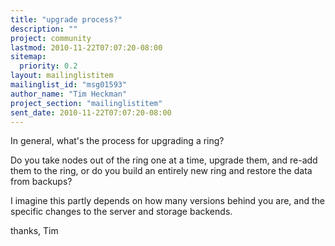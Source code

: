 ```yaml
---
title: "upgrade process?"
description: ""
project: community
lastmod: 2010-11-22T07:07:20-08:00
sitemap:
  priority: 0.2
layout: mailinglistitem
mailinglist_id: "msg01593"
author_name: "Tim Heckman"
project_section: "mailinglistitem"
sent_date: 2010-11-22T07:07:20-08:00
---
```



In general, what's the process for upgrading a ring?

Do you take nodes out of the ring one at a time, upgrade them, and
re-add them to the ring, or do you build an entirely new ring and
restore the data from backups?

I imagine this partly depends on how many versions behind you are, and
the specific changes to the server and storage backends.

thanks,
Tim

